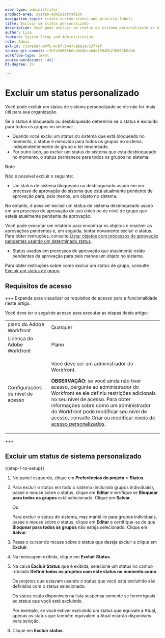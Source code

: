 ```yaml
---
user-type: administrator
product-area: system-administration
navigation-topic: create-custom-status-and-priority-labels
title: Excluir um status personalizado
description: Você pode excluir um status de sistema personalizado se ele não for mais útil para sua organização.
author: Lisa
feature: System Setup and Administration
role: Admin
exl-id: 73c4eb87-94f6-47bf-b447-eb02a703f7ef
source-git-commit: c3bfaf666fb0ceb43bcabda13949b27b567b5d08
workflow-type: tm+mt
source-wordcount: '482'
ht-degree: 1%

---
```


# Excluir um status personalizado

Você pode excluir um status de sistema personalizado se ele não for mais útil para sua organização.

Se o status é bloqueado ou desbloqueado determina se o status é excluído para todos os grupos no sistema:

* Quando você exclui um status do sistema que está bloqueado no momento, o status é removido para todos os grupos no sistema, independentemente do grupo o ter renomeado.
* Por outro lado, ao excluir um status do sistema que está desbloqueado no momento, o status permanece para todos os grupos no sistema.


>[!NOTE]
>
>Não é possível excluir o seguinte:
>
>* Um status de sistema bloqueado ou desbloqueado usado em um processo de aprovação do sistema que está atualmente pendente de aprovação para, pelo menos, um objeto no sistema.
>
>  No entanto, é possível excluir um status de sistema desbloqueado usado em um processo de aprovação de uso único ou de nível de grupo que esteja atualmente pendente de aprovação.
>
>  Você pode executar um relatório para encontrar os objetos e resolver as aprovações pendentes e, em seguida, tentar novamente excluir o status. Para obter instruções, consulte [Listar objetos com processos de aprovação pendentes usando um determinado status](../../../administration-and-setup/customize-workfront/creating-custom-status-and-priority-labels/list-objects-pending-approval-certain-status.md).
>
>* Status usados em processos de aprovação que atualmente estão pendentes de aprovação para pelo menos um objeto no sistema.

Para obter instruções sobre como excluir um status de grupo, consulte [Excluir um status de grupo](../../../administration-and-setup/manage-groups/manage-group-statuses/delete-a-group-status.md).

## Requisitos de acesso

+++ Expanda para visualizar os requisitos de acesso para a funcionalidade neste artigo.

Você deve ter o seguinte acesso para executar as etapas deste artigo:

<table style="table-layout:auto"> 
 <col> 
 <col> 
 <tbody> 
  <tr> 
   <td role="rowheader">plano do Adobe Workfront</td> 
   <td>Qualquer</td> 
  </tr> 
  <tr> 
   <td role="rowheader">Licença do Adobe Workfront</td> 
   <td>Plano</td> 
  </tr> 
  <tr> 
   <td role="rowheader">Configurações de nível de acesso</td> 
   <td> <p>Você deve ser um administrador do Workfront.</p> <p><b>OBSERVAÇÃO</b>: se você ainda não tiver acesso, pergunte ao administrador do Workfront se ele definiu restrições adicionais no seu nível de acesso. Para obter informações sobre como um administrador do Workfront pode modificar seu nível de acesso, consulte <a href="../../../administration-and-setup/add-users/configure-and-grant-access/create-modify-access-levels.md" class="MCXref xref">Criar ou modificar níveis de acesso personalizados</a>.</p> </td> 
  </tr> 
 </tbody> 
</table>

+++

## Excluir um status de sistema personalizado

{{step-1-to-setup}}

1. No painel esquerdo, clique em **Preferências do projeto** > **Status**.

1. Para excluir o status em todo o sistema (incluindo grupos individuais), passe o mouse sobre o status, clique em **Editar** e verifique se **Bloquear para todos os grupos** está selecionado. Clique em **Salvar**.

   Ou

   Para excluir o status do sistema, mas mantê-lo para grupos individuais, passe o mouse sobre o status, clique em **Editar** e certifique-se de que **Bloquear para todos os grupos** não esteja selecionado. Clique em **Salvar**.

1. Passe o cursor do mouse sobre o status que deseja excluir e clique em **Excluir**.
1. Na mensagem exibida, clique em **Excluir Status**.
1. Na caixa **Excluir Status** que é exibida, selecione um status no campo rotulado **Definir todos os projetos com este status no momento como**.

   Os projetos que estavam usando o status que você está excluindo são definidos com o status selecionado.

   Os status estão disponíveis na lista suspensa somente se forem iguais ao status que você está excluindo.

   Por exemplo, se você estiver excluindo um status que equivale a Atual, apenas os status que também equivalem a Atual estarão disponíveis para seleção.

1. Clique em **Excluir status**.
